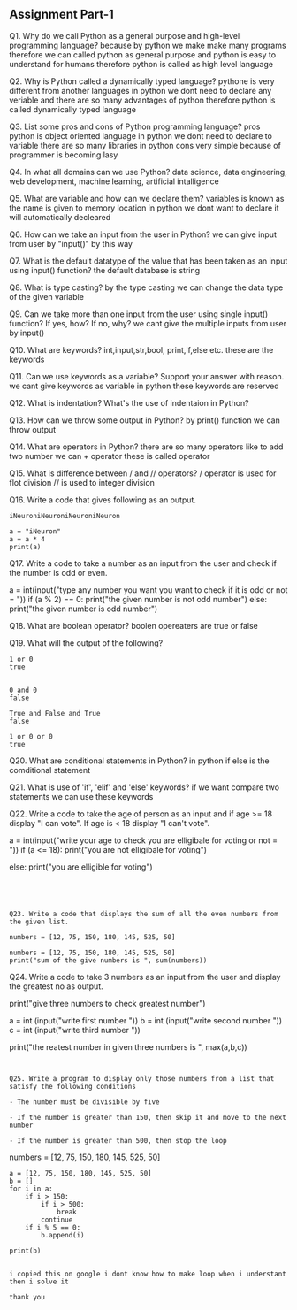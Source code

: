 ## Assignment Part-1
Q1. Why do we call Python as a general purpose and high-level programming language?
because by python we make make many programs therefore we can called python as general purpose
and python is easy to understand for humans therefore python is called as high level language


Q2. Why is Python called a dynamically typed language?
pythone is very different from another languages in python we dont need to
declare any veriable and there are so many advantages of python therefore
python is called dynamically typed language


Q3. List some pros and cons of Python programming language?
pros
python is object oriented language
in python we dont need to declare to variable
there are so many libraries in python
cons
very simple because of programmer is becoming lasy



Q4. In what all domains can we use Python?
data science, data engineering, web development, machine learning, artificial intalligence




Q5. What are variable and how can we declare them?
variables is known as the name is given to memory location in python we dont want to declare it will 
automatically decleared



Q6. How can we take an input from the user in Python?
we can give input from user by "input()" by this way




Q7. What is the default datatype of the value that has been taken as an input using input() function?
the default database is string



Q8. What is type casting?
by the type casting we can change the data type of the given variable



Q9. Can we take more than one input from the user using single input() function? If yes, how? If no, why?
we cant give the multiple inputs from user by input()



Q10. What are keywords?
int,input,str,bool, print,if,else etc. these are the keywords




Q11. Can we use keywords as a variable? Support your answer with reason.
we cant give keywords as variable in python these keywords are reserved 



Q12. What is indentation? What's the use of indentaion in Python?



Q13. How can we throw some output in Python?
by print() function we can throw output



Q14. What are operators in Python?
there are so many operators like to add two number we can + operator 
these is called operator



Q15. What is difference between / and // operators?
/ operator is used for flot division 
// is used to integer division



Q16. Write a code that gives following as an output.
```
iNeuroniNeuroniNeuroniNeuron

a = "iNeuron"
a = a * 4
print(a)

```



Q17. Write a code to take a number as an input from the user and check if the number is odd or even.

a = int(input("type any number you want you want to check if it is odd or not = "))
if (a % 2) == 0:
    print("the given number is not odd number")
else:
    print("the given number is odd number")





Q18. What are boolean operator?
boolen opereaters are true or false 



Q19. What will the output of the following?
```
1 or 0
true


0 and 0
false

True and False and True
false

1 or 0 or 0
true

```



Q20. What are conditional statements in Python?
in python if else is the comditional statement


Q21. What is use of 'if', 'elif' and 'else' keywords?
if we want compare two statements we can use these keywords



Q22. Write a code to take the age of person as an input and if age >= 18 display "I can vote". If age is < 18 display "I can't vote".

a = int(input("write your age to check you are elligibale for voting or not = "))
if (a <= 18):
    print("you are not elligibale for voting")

else:
    print("you are elligible for voting")

 ```   




Q23. Write a code that displays the sum of all the even numbers from the given list.

numbers = [12, 75, 150, 180, 145, 525, 50]

numbers = [12, 75, 150, 180, 145, 525, 50]
print("sum of the give numbers is ", sum(numbers))

```


Q24. Write a code to take 3 numbers as an input from the user and display the greatest no as output.


print("give three numbers to check greatest number")

a = int (input("write first number "))
b = int (input("write second number "))
c = int (input("write third number "))

print("the reatest number in given three numbers is ", max(a,b,c))

```


Q25. Write a program to display only those numbers from a list that satisfy the following conditions

- The number must be divisible by five

- If the number is greater than 150, then skip it and move to the next number

- If the number is greater than 500, then stop the loop
```
numbers = [12, 75, 150, 180, 145, 525, 50]
```
a = [12, 75, 150, 180, 145, 525, 50]
b = []
for i in a:
    if i > 150:
        if i > 500:
            break
        continue
    if i % 5 == 0:
        b.append(i)
        
print(b)


i copied this on google i dont know how to make loop when i understant then i solve it

thank you